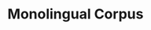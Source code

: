 ---
title: "Monolingual Corpus"

categories: ['']

tags: ['Monolingual', 'Corpus']

arabic: ['مدونة أحادية اللغة']

publishers: ['المعالجة اﻵلية للنصوص العربية']

types: "word"

slug: ""
---